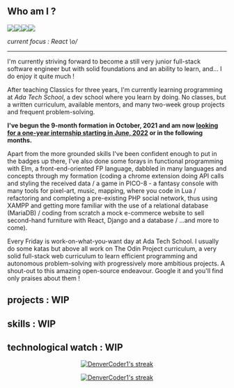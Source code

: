 ## Who am I ?

<img src="https://img.shields.io/badge/javascript%20-%23F0DB4F.svg?&style=for-the-badge&logo=javascript&logoColor=grey" /><img src="https://img.shields.io/badge/HTML-239120?style=for-the-badge&logo=html5&logoColor=white"><img src="https://img.shields.io/badge/CSS-cornflowerblue?&style=for-the-badge&logo=css3&logoColor=white"><img src="https://img.shields.io/badge/Ruby-CC342D?style=for-the-badge&logo=ruby&logoColor=pink">

<i>*current focus : React \o/*</i>
<hr>
I'm currently striving forward to become a still very junior full-stack software engineer but with solid foundations and an ability to learn, and... I do enjoy it quite much !

After teaching Classics for three years, I'm currently learning programming at *Ada Tech School*, a dev school where you learn by doing. No classes, but a written curriculum, available mentors, and many two-week group projects and frequent problem-solving.

**I've begun the 9-month formation in October, 2021 and am now <u>looking for a one-year internship starting in June, 2022</u> or in the following months.**

Apart from the more grounded skills I've been confident enough to put in the badges up there, I've also done some forays in functional programming with Elm, a front-end-oriented FP language, dabbled in many languages and concepts through my formation (coding a chrome extension doing API calls and styling the received data / a game in PICO-8 - a fantasy console with many tools for pixel-art, music, mapping, where you code in Lua / refactoring and completing a pre-existing PHP social network, thus using XAMPP and getting more familiar with the use of a relational database (MariaDB) / coding from scratch a mock e-commerce website to sell second-hand furniture with React, Django and a database / ...and more to come).

Every Friday is work-on-what-you-want day at Ada Tech School. I usually do some katas but above all work on The Odin Project curriculum, a very solid full-stack web curriculum to learn efficient programming and autonomous problem-solving with progressively more ambitious projects. A shout-out to this amazing open-source endeavour. Google it and you'll find only praises about them !

## projects : WIP

## skills : WIP

## technological watch : WIP


<p align="center">
   <a href="https://github.com/anuraghazra/github-readme-stats">
    <img title="Github Stats" alt="DenverCoder1's streak" src="https://github-readme-stats.vercel.app/api/top-langs/?username=Astating&show_icons=true&theme=tokyonight&layout=compact&hide=&langs_count=8"/>
  </a>
</p>
<p align="center">
    <a href="https://github.com/anuraghazra/github-readme-stats">
    <img title="Github Stats" alt="DenverCoder1's streak" src="https://github-readme-stats-black-pi.vercel.app/api?username=Astating&show_icons=true&theme=tokyonight&count_private=true&include_all_commits=true"/>
  </a>

